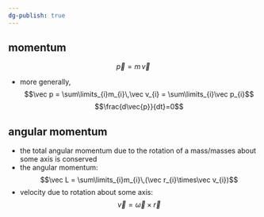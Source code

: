 ```yaml
---
dg-publish: true
---
```


## momentum
$$\vec p = m\,\vec v$$
- more generally, 
$$\vec p 
= \sum\limits_{i}m_{i}\,\vec v_{i} = \sum\limits_{i}\vec p_{i}$$
$$\frac{d\vec{p}}{dt}=0$$
## angular momentum
- the total angular momentum due to the rotation of a mass/masses about some axis is conserved
- the angular momentum: 
$$\vec L = \sum\limits_{i}m_{i}\,(\vec r_{i}\times\vec v_{i})$$
- velocity due to rotation about some axis: 
$$\vec v = \vec \omega\times \vec r$$
